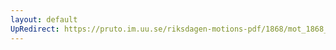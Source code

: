 ```yaml
---
layout: default
UpRedirect: https://pruto.im.uu.se/riksdagen-motions-pdf/1868/mot_1868__ak__286/mot_1868__ak__286-001.pdf
---
```

